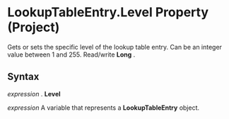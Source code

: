 
# LookupTableEntry.Level Property (Project)

Gets or sets the specific level of the lookup table entry. Can be an integer value between 1 and 255. Read/write  **Long** .


## Syntax

 _expression_ . **Level**

 _expression_ A variable that represents a **LookupTableEntry** object.

